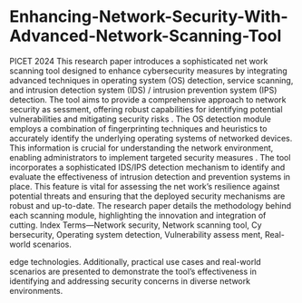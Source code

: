 # Enhancing-Network-Security-With-Advanced-Network-Scanning-Tool
PICET 2024
This research paper introduces a sophisticated net
work scanning tool designed to enhance cybersecurity measures
 by integrating advanced techniques in operating system (OS)
 detection, service scanning, and intrusion detection system (IDS)
 / intrusion prevention system (IPS) detection. The tool aims
 to provide a comprehensive approach to network security as
sessment, offering robust capabilities for identifying potential
 vulnerabilities and mitigating security risks . The OS detection
 module employs a combination of fingerprinting techniques
 and heuristics to accurately identify the underlying operating
 systems of networked devices. This information is crucial for
 understanding the network environment, enabling administrators
 to implement targeted security measures . The tool incorporates
 a sophisticated IDS/IPS detection mechanism to identify and
 evaluate the effectiveness of intrusion detection and prevention
 systems in place. This feature is vital for assessing the net
work’s resilience against potential threats and ensuring that the
 deployed security mechanisms are robust and up-to-date. The
 research paper details the methodology behind each scanning
 module, highlighting the innovation and integration of cutting.
 Index Terms—Network security, Network scanning tool, Cy
bersecurity, Operating system detection, Vulnerability assess
ment, Real-world scenarios.


edge technologies. Additionally, practical use cases and real-world
 scenarios are presented to demonstrate the tool’s effectiveness in
 identifying and addressing security concerns in diverse network
 environments.

 
